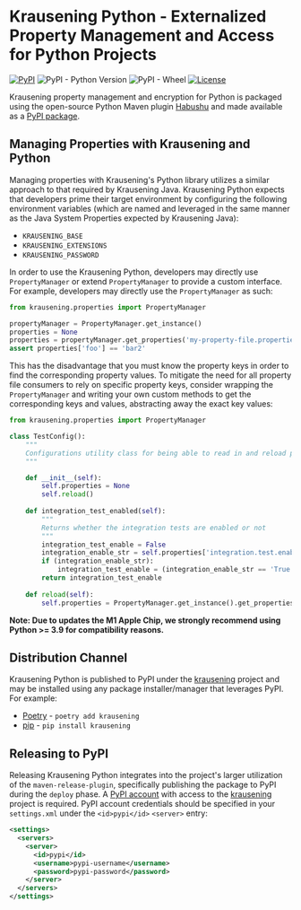 # Krausening Python - Externalized Property Management and Access for Python Projects #
[![PyPI](https://img.shields.io/pypi/v/krausening)](https://pypi.org/project/krausening/)
![PyPI - Python Version](https://img.shields.io/pypi/pyversions/krausening)
![PyPI - Wheel](https://img.shields.io/pypi/wheel/krausening)
[![License](https://img.shields.io/github/license/mashape/apistatus.svg)](https://opensource.org/licenses/mit)


 Krausening property management and encryption for Python is packaged using the open-source Python Maven plugin [Habushu](https://bitbucket.org/cpointe/habushu) and made available as a [PyPI package](https://pypi.org/project/krausening/).  

## Managing Properties with Krausening and Python

Managing properties with Krausening's Python library utilizes a similar approach to that required by Krausening Java. Krausening Python expects that developers prime their target environment by configuring the following environment variables (which are named and leveraged in the same manner as the Java System Properties expected by Krausening Java):

* `KRAUSENING_BASE`
* `KRAUSENING_EXTENSIONS`
* `KRAUSENING_PASSWORD`

In order to use the Krausening Python, developers may directly use `PropertyManager` or extend `PropertyManager` to provide a custom interface.  For example, developers may directly use the `PropertyManager` as such:

```python
from krausening.properties import PropertyManager

propertyManager = PropertyManager.get_instance()
properties = None
properties = propertyManager.get_properties('my-property-file.properties')
assert properties['foo'] == 'bar2'
```

This has the disadvantage that you must know the property keys in order to find the corresponding property values. To mitigate the need for all property file consumers to rely on specific property keys, consider wrapping the `PropertyManager` and writing your own custom methods to get the corresponding keys and values, abstracting away the exact key values:

```python
from krausening.properties import PropertyManager

class TestConfig():
    """
    Configurations utility class for being able to read in and reload properties
    """

    def __init__(self):
        self.properties = None
        self.reload()
 
    def integration_test_enabled(self):
        """
        Returns whether the integration tests are enabled or not
        """
        integration_test_enable = False
        integration_enable_str = self.properties['integration.test.enabled']
        if (integration_enable_str):
            integration_test_enable = (integration_enable_str == 'True')
        return integration_test_enable
    
    def reload(self):
        self.properties = PropertyManager.get_instance().get_properties('test.properties')
```

**Note: Due to updates the M1 Apple Chip, we strongly recommend using Python >= 3.9 for compatibility reasons.**

## Distribution Channel

Krausening Python is published to PyPI under the [krausening](https://pypi.org/project/krausening/) project and may be installed using any package installer/manager that leverages PyPI.  For example:

  * [Poetry](https://python-poetry.org/) - `poetry add krausening`
  * [pip](https://pip.pypa.io/) - `pip install krausening`

## Releasing to PyPI

Releasing Krausening Python integrates into the project's larger utilization of the `maven-release-plugin`, specifically publishing the package to PyPI during the `deploy` phase.  A [PyPI account](https://pypi.org/account/register/) with access to the [krausening](https://pypi.org/project/krausening/) project is required. PyPI account credentials should be specified in your `settings.xml` under the `<id>pypi</id>` `<server>` entry:

```xml
<settings>
  <servers>
    <server>
      <id>pypi</id>
      <username>pypi-username</username>
      <password>pypi-password</password>
    </server>
  </servers>
</settings>
```
